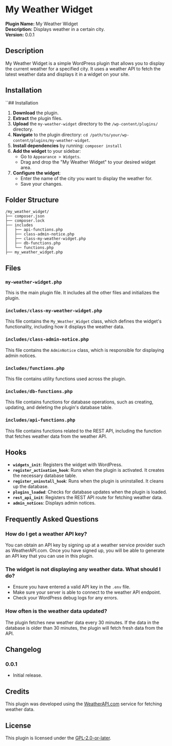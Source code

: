 
# My Weather Widget

**Plugin Name:** My Weather Widget  
**Description:** Displays weather in a certain city.  
**Version:** 0.0.1  

## Description

My Weather Widget is a simple WordPress plugin that allows you to display the current weather for a specified city. It uses a weather API to fetch the latest weather data and displays it in a widget on your site.

## Installation

``## Installation

1. **Download** the plugin.
2. **Extract** the plugin files.
3. **Upload** the `my-weather-widget` directory to the `/wp-content/plugins/` directory.
4. **Navigate** to the plugin directory: `cd /path/to/your/wp-content/plugins/my-weather-widget`.
5. **Install dependencies** by running: ``composer install ``
6. **Add the widget** to your sidebar:
    - Go to `Appearance > Widgets`.
    - Drag and drop the "My Weather Widget" to your desired widget area.
7. **Configure the widget**:
    - Enter the name of the city you want to display the weather for.
    - Save your changes.

## Folder Structure
 ```
/my_weather_widget/
├── composer.json
├── composer.lock
├── includes
│   ├── api-functions.php
│   ├── class-admin-notice.php
│   ├── class-my-weather-widget.php
│   ├── db-functions.php
│   └── functions.php
├── my_weather_widget.php
 ```
 
## Files

### `my-weather-widget.php`

This is the main plugin file. It includes all the other files and initializes the plugin.

### `includes/class-my-weather-widget.php`

This file contains the `My_Weather_Widget` class, which defines the widget's functionality, including how it displays the weather data.

### `includes/class-admin-notice.php`

This file contains the `AdminNotice` class, which is responsible for displaying admin notices.

### `includes/functions.php`

This file contains utility functions used across the plugin.

### `includes/db-functions.php`

This file contains functions for database operations, such as creating, updating, and deleting the plugin's database table.

### `includes/api-functions.php`

This file contains functions related to the REST API, including the function that fetches weather data from the weather API.

## Hooks

- **`widgets_init`**: Registers the widget with WordPress.
- **`register_activation_hook`**: Runs when the plugin is activated. It creates the necessary database table.
- **`register_uninstall_hook`**: Runs when the plugin is uninstalled. It cleans up the database.
- **`plugins_loaded`**: Checks for database updates when the plugin is loaded.
- **`rest_api_init`**: Registers the REST API route for fetching weather data.
- **`admin_notices`**: Displays admin notices.

## Frequently Asked Questions

### How do I get a weather API key?

You can obtain an API key by signing up at a weather service provider such as WeatherAPI.com. Once you have signed up, you will be able to generate an API key that you can use in this plugin.

### The widget is not displaying any weather data. What should I do?

- Ensure you have entered a valid API key in the `.env` file.
- Make sure your server is able to connect to the weather API endpoint.
- Check your WordPress debug logs for any errors.

### How often is the weather data updated?

The plugin fetches new weather data every 30 minutes. If the data in the database is older than 30 minutes, the plugin will fetch fresh data from the API.

## Changelog

### 0.0.1

- Initial release.

## Credits

This plugin was developed using the [WeatherAPI.com](https://www.weatherapi.com/) service for fetching weather data.

## License

This plugin is licensed under the [GPL-2.0-or-later](https://www.gnu.org/licenses/gpl-2.0.html).


